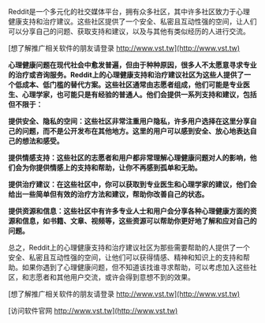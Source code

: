 Reddit是一个多元化的社交媒体平台，拥有众多社区，其中许多社区致力于心理健康支持和治疗建议。这些社区提供了一个安全、私密且互动性强的空间，让人们可以分享自己的问题、获取支持和建议，以及与其他有类似经历的人进行交流。

[想了解推广相关软件的朋友请登录 http://www.vst.tw](http://www.vst.tw)

**心理健康问题在现代社会中愈发普遍，但由于种种原因，很多人不太愿意寻求专业的治疗或咨询服务。Reddit上的心理健康支持和治疗建议社区为这些人提供了一个低成本、低门槛的替代方案。这些社区通常由志愿者组成，他们可能是专业医生、心理学家，也可能只是有经验的普通人。他们会提供一系列支持和建议，包括但不限于：**

**提供安全、隐私的空间：这些社区非常注重用户隐私，许多用户选择在这里分享自己的问题，而不是公开发布在其他地方。这里的用户可以感到安全、放心地表达自己的想法和感受。**

**提供情感支持：这些社区的志愿者和用户都非常理解心理健康问题对人的影响，他们会为你提供情感上的支持和帮助，让你不再感到孤单和无助。**

**提供治疗建议：在这些社区中，你可以获取到专业医生和心理学家的建议，他们会给出一些简单但有效的治疗方法和建议，帮助你改善自己的状态。**

**提供资源和信息：这些社区中有许多专业人士和用户会分享各种心理健康方面的资源和信息，如书籍、文章、视频等，这些资源可以帮助你更好地了解和应对自己的问题。**

总之，Reddit上的心理健康支持和治疗建议社区为那些需要帮助的人提供了一个安全、私密且互动性强的空间，让他们可以获得情感、精神和知识上的支持和帮助。如果你遇到了心理健康问题，但不知道该找谁寻求帮助，可以考虑加入这些社区，和志愿者和其他用户交流，或许会得到意想不到的效果。

[想了解推广相关软件的朋友请登录 http://www.vst.tw](http://www.vst.tw)


[访问软件官网 http://www.vst.tw](http://www.vst.tw)
